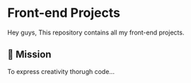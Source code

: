 # Front-end Projects

Hey guys, This repository contains all my front-end projects.


## 🚀 Mission
To express creativity thorugh code...


